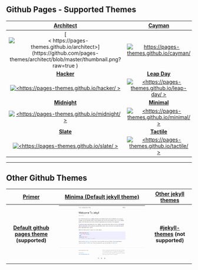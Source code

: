 ##  Github Pages - Supported Themes

 [ Architect](https://pages-themes.github.io/architect/) |  [Cayman]( https://pages-themes.github.io/cayman/) | [Dinky]( https://pages-themes.github.io/dinky/)
:--: | :--: | :--:
[![< https://pages-themes.github.io/architect>](https://github.com/pages-themes/architect/blob/master/thumbnail.png?raw=true )](https://pages-themes.github.io/architect ) | [![<https://pages-themes.github.io/cayman/>](https://raw.githubusercontent.com/pages-themes/cayman/master/thumbnail.png)](https://pages-themes.github.io/cayman/) | [![<https://pages-themes.github.io/dinky/ >]( https://github.com/pages-themes/dinky/blob/master/thumbnail.png?raw=true)](https://pages-themes.github.io/dinky/ )
**[Hacker]( https://pages-themes.github.io/hacker/)** |  **[Leap Day](https://pages-themes.github.io/leap-day/  )**  | [**Merlot**]( https://pages-themes.github.io/merlot/)
[![<https://pages-themes.github.io/hacker/ >](https://github.com/pages-themes/hacker/blob/master/thumbnail.png?raw=true )](https://pages-themes.github.io/hacker/ ) | [![<https://pages-themes.github.io/leap-day/ >](https://raw.githubusercontent.com/pages-themes/leap-day/master/thumbnail.png )](https://pages-themes.github.io/leap-day/  ) |  [![<https://pages-themes.github.io/merlot/ >]( https://raw.githubusercontent.com/pages-themes/merlot/master/thumbnail.png)](https://pages-themes.github.io/merlot/ )
 **[Midnight]( https://pages-themes.github.io/midnight/)** | **[Minimal]( https://pages-themes.github.io/minimal/)** | **[Modernist](https://pages-themes.github.io/modernist/  )**
[![<https://pages-themes.github.io/midnight/ >](https://github.com/pages-themes/midnight/blob/master/thumbnail.png?raw=true )](https://pages-themes.github.io/midnight/ ) | [![<https://pages-themes.github.io/minimal/ >]( https://raw.githubusercontent.com/pages-themes/minimal/master/thumbnail.png)](https://pages-themes.github.io/minimal/ ) |  [![<https://pages-themes.github.io/modernist/ >]( https://raw.githubusercontent.com/pages-themes/modernist/master/thumbnail.png)](https://pages-themes.github.io/modernist/  )
**[Slate]( https://pages-themes.github.io/slate/ )** | **[Tactile]( https://pages-themes.github.io/tactile/)** | **[Time Machine]( https://pages-themes.github.io/time-machine/)**
[![<https://pages-themes.github.io/slate/ >](https://raw.githubusercontent.com/pages-themes/slate/master/thumbnail.png )]( https://pages-themes.github.io/slate/ ) | [![<https://pages-themes.github.io/tactile/ >]( https://github.com/pages-themes/tactile/blob/master/thumbnail.png?raw=true)]( https://pages-themes.github.io/tactile/) | [![<https://pages-themes.github.io/time-machine/>](https://raw.githubusercontent.com/pages-themes/time-machine/master/thumbnail.png)](<https://pages-themes.github.io/time-machine/>)

***  

## Other Github Themes

**[Primer](https://pages-themes.github.io/primer/)** |  **[Minima (Default jekyll theme)](https://jekyll.github.io/minima/)** | **[Other jekyll themes](https://github.com/topics/jekyll-theme)**
:--: | :--: | :--:
**[Default github pages theme]( https://pages-themes.github.io/primer/)  (supported)** |  [![<https://jekyll.github.io/minima/ >]( https://github.com/jekyll/minima/blob/v2.5.0/screenshot.png?raw=true)]( https://jekyll.github.io/minima/)   |  **[#jekyll-themes](https://github.com/topics/jekyll-theme) (not supported)**
